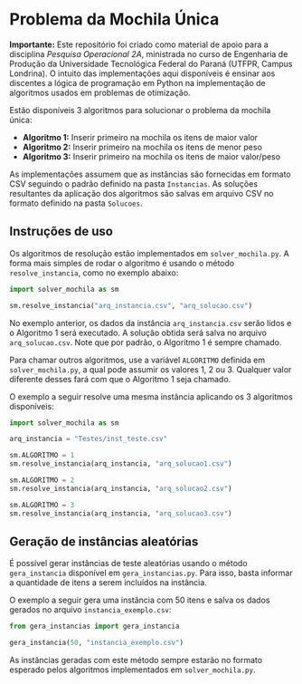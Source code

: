 # Problema da Mochila Única

**Importante:** Este repositório foi criado como material de apoio para a disciplina *Pesquisa Operacional 2A*, ministrada no curso de Engenharia de Produção da Universidade Tecnológica Federal do Paraná (UTFPR, Campus Londrina). O intuito das implementações aqui disponíveis é ensinar aos discentes a lógica de programação em Python na implementação de algoritmos usados em problemas de otimização.

Estão disponíveis 3 algoritmos para solucionar o problema da mochila única:
- **Algoritmo 1:** Inserir primeiro na mochila os itens de maior valor
- **Algoritmo 2:** Inserir primeiro na mochila os itens de menor peso
- **Algoritmo 3:** Inserir primeiro na mochila os itens de maior valor/peso

As implementações assumem que as instâncias são fornecidas em formato CSV seguindo o padrão definido na pasta `Instancias`. As soluções resultantes da aplicação dos algoritmos são salvas em arquivo CSV no formato definido na pasta `Solucoes`.

## Instruções de uso

Os algoritmos de resolução estão implementados em `solver_mochila.py`. A forma mais simples de rodar o algoritmo é usando o método `resolve_instancia`, como no exemplo abaixo:

```python
import solver_mochila as sm

sm.resolve_instancia("arq_instancia.csv", "arq_solucao.csv")
```

No exemplo anterior, os dados da instância `arq_instancia.csv` serão lidos e o Algoritmo 1 será executado. A solução obtida será salva no arquivo `arq_solucao.csv`. Note que por padrão, o Algoritmo 1 é sempre chamado.

Para chamar outros algoritmos, use a variável `ALGORITMO` definida em `solver_mochila.py`, a qual pode assumir os valores 1, 2 ou 3. Qualquer valor diferente desses fará com que o Algoritmo 1 seja chamado.

O exemplo a seguir resolve uma mesma instância aplicando os 3 algoritmos disponíveis:

```python
import solver_mochila as sm

arq_instancia = "Testes/inst_teste.csv"

sm.ALGORITMO = 1
sm.resolve_instancia(arq_instancia, "arq_solucao1.csv")

sm.ALGORITMO = 2
sm.resolve_instancia(arq_instancia, "arq_solucao2.csv")

sm.ALGORITMO = 3
sm.resolve_instancia(arq_instancia, "arq_solucao3.csv")
```

## Geração de instâncias aleatórias

É possível gerar instâncias de teste aleatórias usando o método `gera_instancia` disponível em `gera_instancias.py`. Para isso, basta informar a quantidade de itens a serem incluídos na instância.

O exemplo a seguir gera uma instância com 50 itens e salva os dados gerados no arquivo `instancia_exemplo.csv`:

```python
from gera_instancias import gera_instancia

gera_instancia(50, "instancia_exemplo.csv")
```

As instâncias geradas com este método sempre estarão no formato esperado pelos algoritmos implementados em `solver_mochila.py`.
